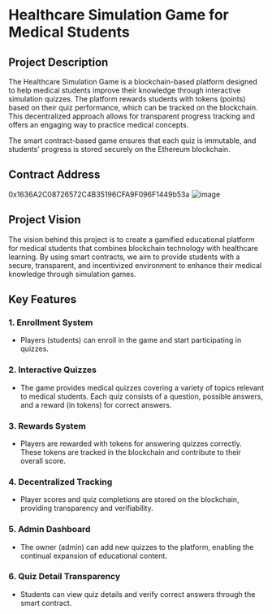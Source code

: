
# Healthcare Simulation Game for Medical Students

## Project Description
The Healthcare Simulation Game is a blockchain-based platform designed to help medical students improve their knowledge through interactive simulation quizzes. The platform rewards students with tokens (points) based on their quiz performance, which can be tracked on the blockchain. This decentralized approach allows for transparent progress tracking and offers an engaging way to practice medical concepts.

The smart contract-based game ensures that each quiz is immutable, and students' progress is stored securely on the Ethereum blockchain.

## Contract Address
0x1636A2C08726572C4B35196CFA9F096F1449b53a
![image](https://github.com/user-attachments/assets/aa8af4ee-6a36-433f-be01-17574264444b)

## Project Vision
The vision behind this project is to create a gamified educational platform for medical students that combines blockchain technology with healthcare learning. By using smart contracts, we aim to provide students with a secure, transparent, and incentivized environment to enhance their medical knowledge through simulation games.



## Key Features

### 1. **Enrollment System**
- Players (students) can enroll in the game and start participating in quizzes.

### 2. **Interactive Quizzes**
- The game provides medical quizzes covering a variety of topics relevant to medical students. Each quiz consists of a question, possible answers, and a reward (in tokens) for correct answers.

### 3. **Rewards System**
- Players are rewarded with tokens for answering quizzes correctly. These tokens are tracked in the blockchain and contribute to their overall score.

### 4. **Decentralized Tracking**
- Player scores and quiz completions are stored on the blockchain, providing transparency and verifiability.

### 5. **Admin Dashboard**
- The owner (admin) can add new quizzes to the platform, enabling the continual expansion of educational content.

### 6. **Quiz Detail Transparency**
- Students can view quiz details and verify correct answers through the smart contract.

